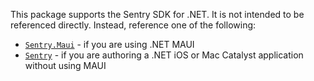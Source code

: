 This package supports the Sentry SDK for .NET.  It is not intended to be referenced directly.
Instead, reference one of the following:

- [`Sentry.Maui`](https://www.nuget.org/packages/Sentry.Maui) - if you are using .NET MAUI
- [`Sentry`](https://www.nuget.org/packages/Sentry) - if you are authoring a .NET iOS or Mac Catalyst application without using MAUI
